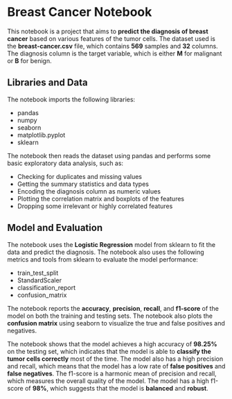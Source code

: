 # Breast Cancer Notebook

This notebook is a project that aims to **predict the diagnosis of breast cancer** based on various features of the tumor cells. The dataset used is the **breast-cancer.csv** file, which contains **569** samples and **32** columns. The diagnosis column is the target variable, which is either **M** for malignant or **B** for benign.

## Libraries and Data

The notebook imports the following libraries:

- pandas
- numpy
- seaborn
- matplotlib.pyplot
- sklearn

The notebook then reads the dataset using pandas and performs some basic exploratory data analysis, such as:

- Checking for duplicates and missing values
- Getting the summary statistics and data types
- Encoding the diagnosis column as numeric values
- Plotting the correlation matrix and boxplots of the features
- Dropping some irrelevant or highly correlated features

## Model and Evaluation

The notebook uses the **Logistic Regression** model from sklearn to fit the data and predict the diagnosis. The notebook also uses the following metrics and tools from sklearn to evaluate the model performance:

- train_test_split
- StandardScaler
- classification_report
- confusion_matrix

The notebook reports the **accuracy**, **precision**, **recall**, and **f1-score** of the model on both the training and testing sets. The notebook also plots the **confusion matrix** using seaborn to visualize the true and false positives and negatives.

The notebook shows that the model achieves a high accuracy of **98.25%** on the testing set, which indicates that the model is able to **classify the tumor cells correctly** most of the time. The model also has a high precision and recall, which means that the model has a low rate of **false positives** and **false negatives**. The f1-score is a harmonic mean of precision and recall, which measures the overall quality of the model. The model has a high f1-score of **98%**, which suggests that the model is **balanced** and **robust**.
